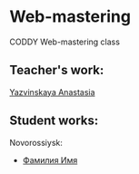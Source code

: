 # Web-mastering
CODDY Web-mastering class

## Teacher's work:
[Yazvinskaya Anastasia](https://anastasiayazvinskaya.github.io/Web-mastering/)

## Student works:
Novorossiysk:
* [Фамилия Имя](Ссылка)
